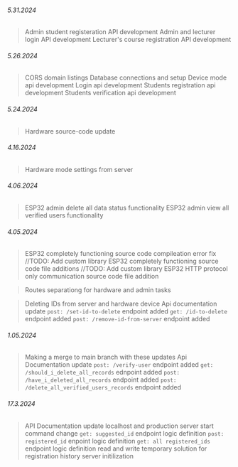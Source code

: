 ###### 5.31.2024

> Admin student registeration API development
> Admin and lecturer login API development
> Lecturer's course registration API development

###### 5.26.2024

> CORS domain listings
> Database connections and setup
> Device mode api development
> Login api development
> Students registration api development
> Students verification api development

###### 5.24.2024

> Hardware source-code update

###### 4.16.2024

> Hardware mode settings from server

###### 4.06.2024

> ESP32 admin delete all data status functionality
> ESP32 admin view all verified users functionality

###### 4.05.2024

> ESP32 completely functioning source code compileation error fix //TODO: Add custom library
> ESP32 completely functioning source code file additions //TODO: Add custom library
> ESP32 HTTP protocol only communication source code file addition

> Routes separationg for hardware and admin tasks

> Deleting IDs from server and hardware device
> Api documentation update
> `post: /set-id-to-delete` endpoint added
> `get: /id-to-delete` endpoint added
> `post: /remove-id-from-server` endpoint added

###### 1.05.2024

> Making a merge to main branch with these updates
> Api Documentation update
> `post: /verify-user` endpoint added
> `get: /should_i_delete_all_records` ednpoint added
> `post: /have_i_deleted_all_records` endpoint added
> `post: /delete_all_verified_users_records` endpoint added

###### 17.3.2024

> API Documentation update
> localhost and production server start command change
> `get: suggested_id` endpoint logic definition
> `post: registered_id` enpoint logic definition
> `get: all registered_ids` endpoint logic definition
> read and write temporary solution for registration history
> server initilization
